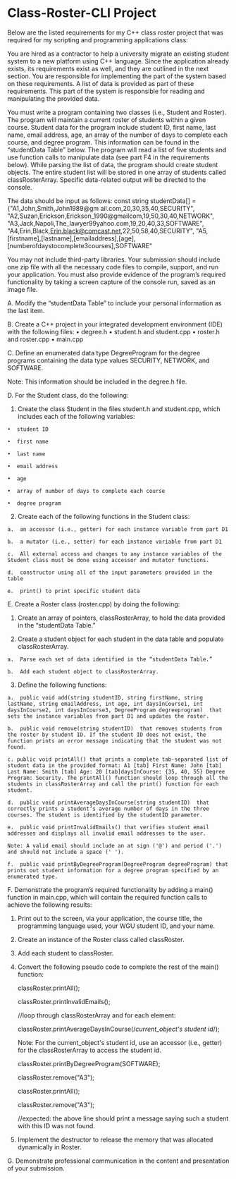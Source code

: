 # Class-Roster-CLI Project

Below are the listed requirements for my C++ class roster project that was required for my scripting and programming applications class:

You are hired as a contractor to help a university migrate an existing student system to a new platform using C++ language. Since the application
already exists, its requirements exist as well, and they are outlined in the next section. You are responsible for implementing the part of the
system based on these requirements. A list of data is provided as part of these requirements. This part of the system is responsible for reading 
and manipulating the provided data.

You must write a program containing two classes (i.e., Student and Roster). The program will maintain a current roster of students within a given course.
Student data for the program include student ID, first name, last name, email address, age, an array of the number of days to complete each course, and degree program.
This information can be found in the “studentData Table” below. The program will read a list of five students and use function calls to manipulate data
(see part F4 in the requirements below). While parsing the list of data, the program should create student objects. The entire student list will be stored in one array
of students called classRosterArray. Specific data-related output will be directed to the console.

The data should be input as follows:
const string studentData[] = {"A1,John,Smith,John1989@gm ail.com,20,30,35,40,SECURITY",
"A2,Suzan,Erickson,Erickson_1990@gmailcom,19,50,30,40,NETWORK",
"A3,Jack,Napoli,The_lawyer99yahoo.com,19,20,40,33,SOFTWARE",
"A4,Erin,Black,Erin.black@comcast.net,22,50,58,40,SECURITY",
"A5,[firstname],[lastname],[emailaddress],[age], [numberofdaystocomplete3courses],SOFTWARE"

You may not include third-party libraries. Your submission should include one zip file with all the necessary code files to compile, support, and run your application.
You must also provide evidence of the program’s required functionality by taking a screen capture of the console run, saved as an image file.

A.  Modify the “studentData Table” to include your personal information as the last item.
 
B.  Create a C++ project in your integrated development environment (IDE) with the following files:
•  degree.h
•  student.h and student.cpp
•  roster.h and roster.cpp
•  main.cpp

C.  Define an enumerated data type DegreeProgram for the degree programs containing the data type values SECURITY, NETWORK, and SOFTWARE.
 

Note: This information should be included in the degree.h file.
 

D.  For the Student class, do the following:

  1.  Create the class Student  in the files student.h and student.cpp, which includes each of the following variables:

    •  student ID

    •  first name

    •  last name

    •  email address

    •  age

    •  array of number of days to complete each course

    •  degree program

  2.  Create each of the following functions in the Student class:

    a.  an accessor (i.e., getter) for each instance variable from part D1

    b.  a mutator (i.e., setter) for each instance variable from part D1

    c.  All external access and changes to any instance variables of the Student class must be done using accessor and mutator functions.

    d.  constructor using all of the input parameters provided in the table

    e.  print() to print specific student data

E.  Create a Roster class (roster.cpp) by doing the following:

  1.  Create an array of pointers, classRosterArray, to hold the data provided in the “studentData Table.”

  2.  Create a student object for each student in the data table and populate classRosterArray.

    a.  Parse each set of data identified in the “studentData Table.”

    b.  Add each student object to classRosterArray.

  3.  Define the following functions:

    a.  public void add(string studentID, string firstName, string lastName, string emailAddress, int age, int daysInCourse1, int daysInCourse2, int daysInCourse3, DegreeProgram degreeprogram)  that sets the instance variables from part D1 and updates the roster.

    b.  public void remove(string studentID)  that removes students from the roster by student ID. If the student ID does not exist, the function prints an error message indicating that the student was not found.

    c. public void printAll() that prints a complete tab-separated list of student data in the provided format: A1 [tab] First Name: John [tab] Last Name: Smith [tab] Age: 20 [tab]daysInCourse: {35, 40, 55} Degree Program: Security. The printAll() function should loop through all the students in classRosterArray and call the print() function for each student.

    d.  public void printAverageDaysInCourse(string studentID)  that correctly prints a student’s average number of days in the three courses. The student is identified by the studentID parameter.

    e.  public void printInvalidEmails() that verifies student email addresses and displays all invalid email addresses to the user.
    
    Note: A valid email should include an at sign ('@') and period ('.') and should not include a space (' ').
    
    f.  public void printByDegreeProgram(DegreeProgram degreeProgram) that prints out student information for a degree program specified by an enumerated type.
 

F.  Demonstrate the program’s required functionality by adding a main() function in main.cpp, which will contain the required function calls to achieve the following results:

  1.  Print out to the screen, via your application, the course title, the programming language used, your WGU student ID, and your name.

  2.  Create an instance of the Roster class called classRoster.

  3.  Add each student to classRoster.

  4.  Convert the following pseudo code to complete the rest of the  main() function:

        classRoster.printAll();

        classRoster.printInvalidEmails();

        //loop through classRosterArray and for each element:

        classRoster.printAverageDaysInCourse(/*current_object's student id*/);

        Note: For the current_object's student id, use an accessor (i.e., getter) for the classRosterArray to access the student id.

        classRoster.printByDegreeProgram(SOFTWARE);

        classRoster.remove("A3");

        classRoster.printAll();

        classRoster.remove("A3");

        //expected: the above line should print a message saying such a student with this ID was not found.

  5.  Implement the destructor to release the memory that was allocated dynamically in Roster.
 
G.  Demonstrate professional communication in the content and presentation of your submission.

